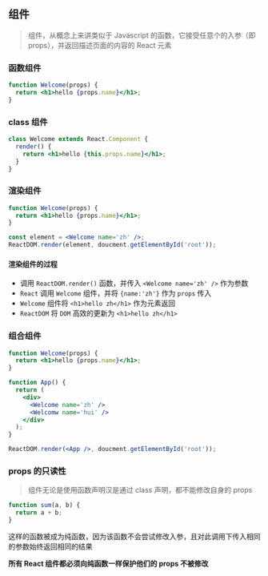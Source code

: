 ## 组件

> 组件，从概念上来讲类似于 Javascript 的函数，它接受任意个的入参（即 props），并返回描述页面的内容的 React 元素

### 函数组件

```jsx
function Welcome(props) {
  return <h1>hello {props.name}</h1>;
}
```

### class 组件

```jsx
class Welcome extends React.Component {
  render() {
    return <h1>hello {this.props.name}</h1>;
  }
}
```

### 渲染组件

```jsx
function Welcome(props) {
  return <h1>hello {props.name}</h1>;
}

const element = <Welcome name='zh' />;
ReactDOM.render(element, doucment.getElementById('root'));
```

#### 渲染组件的过程

- 调用 `ReactDOM.render()` 函数，并传入 `<Welcome name='zh' />` 作为参数
- `React` 调用 `Welcome` 组件，并将 `{name:'zh'}` 作为 `props` 传入
- `Welcome` 组件将 `<h1>hello zh</h1>` 作为元素返回
- `ReactDOM` 将 `DOM` 高效的更新为 `<h1>hello zh</h1>`

### 组合组件

```jsx
function Welcome(props) {
  return <h1>hello {props.name}</h1>;
}

function App() {
  return (
    <div>
      <Welcome name='zh' />
      <Welcomw name='hui' />
    </div>
  );
}

ReactDOM.render(<App />, doucment.getElementById('root'));
```

### props 的只读性

> 组件无论是使用函数声明汉是通过 class 声明，都不能修改自身的 props

```js
function sum(a, b) {
  return a + b;
}
```

这样的函数被成为纯函数，因为该函数不会尝试修改入参，且对此调用下传入相同的参数始终返回相同的结果

**所有 React 组件都必须向纯函数一样保护他们的 props 不被修改**
